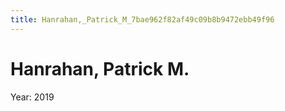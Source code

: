 ```yaml
---
title: Hanrahan,_Patrick_M_7bae962f82af49c09b8b9472ebb49f96
---
```


# Hanrahan, Patrick M.

Year: 2019